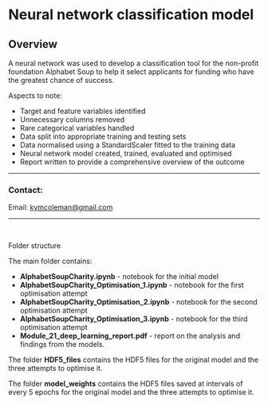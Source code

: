 # Neural network classification model

## **Overview**
 A neural network was used to develop a classification tool for the non-profit foundation Alphabet Soup to help it select applicants for funding who have the greatest chance of success.
 
Aspects to note:
 - Target and feature variables identified
 - Unnecessary columns removed
 - Rare categorical variables handled
 - Data split into appropriate training and testing sets
 - Data normalised using a StandardScaler fitted to the training data
 - Neural network model created, trained, evaluated and optimised
 - Report written to provide a comprehensive overview of the outcome


---

### **Contact:**
Email: kymcoleman@gmail.com


---
<br/>

Folder structure


The main folder contains:
- **AlphabetSoupCharity.ipynb** - notebook for the initial model
- **AlphabetSoupCharity_Optimisation_1.ipynb** - notebook for the first optimisation attempt 
- **AlphabetSoupCharity_Optimisation_2.ipynb** - notebook for the second optimisation attempt 
- **AlphabetSoupCharity_Optimisation_3.ipynb** - notebook for the third optimisation attempt 
- **Module_21_deep_learning_report.pdf** - report on the analysis and findings from the models.

The folder  **HDF5_files** contains the HDF5 files for the original model and the three attempts to optimise it.

The folder  **model_weights** contains the HDF5 files saved at intervals of every 5 epochs for the original model and the three attempts to optimise it.
